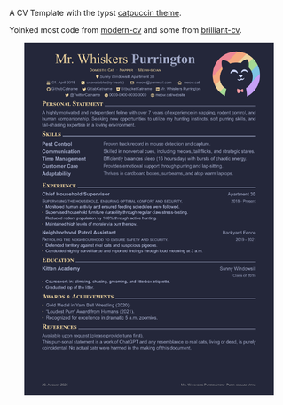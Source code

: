 A CV Template with the typst [catpuccin theme](https://github.com/catppuccin/typst).

Yoinked most code from
[modern-cv](https://typst.app/universe/package/modern-cv/)
and some from
[brilliant-cv](https://typst.app/universe/package/brilliant-cv).

<div align="center">
  <img src="example/macchiato.png" alt="Example of a CV with the macchiato theme" width="450"/>
</div>
